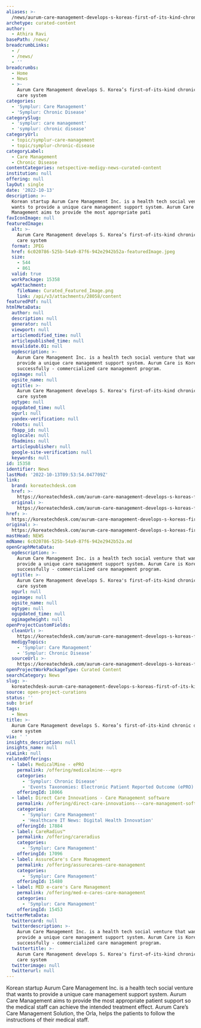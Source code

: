 ```yaml
---
aliases: >-
  /news/aurum-care-management-develops-s-koreas-first-of-its-kind-chronic-disease-care-system
archetype: curated-content
author:
  - Athira Ravi
basePath: /news/
breadcrumbLinks:
  - /
  - /news/
  - ''
breadcrumbs:
  - Home
  - News
  - >-
    Aurum Care Management develops S. Korea’s first-of-its-kind chronic disease
    care system
categories:
  - 'Symplur: Care Management'
  - 'Symplur: Chronic Disease'
categorySlug:
  - 'symplur: care management'
  - 'symplur: chronic disease'
categoryUrl:
  - topic/symplur-care-management
  - topic/symplur-chronic-disease
categoryLabel:
  - Care Management
  - Chronic Disease
contentCategories: netspective-medigy-news-curated-content
institution: null
offering: null
layOut: single
date: '2022-10-13'
description: >-
  Korean startup Aurum Care Management Inc. is a health tech social venture that
  wants to provide a unique care management support system. Aurum Care
  Management aims to provide the most appropriate pati
favIconImage: null
featuredImage:
  alt: >-
    Aurum Care Management develops S. Korea’s first-of-its-kind chronic disease
    care system
  format: JPEG
  href: 6c020786-525b-54a9-87f6-942e2942b52a-featuredImage.jpeg
  size:
    - 544
    - 861
  valid: true
  workPackage: 15358
  wpAttachment:
    fileName: Curated_Featured_Image.png
    link: /api/v3/attachments/28058/content
featuredPdf: null
htmlMetaData:
  author: null
  description: null
  generator: null
  viewport: null
  articlemodified_time: null
  articlepublished_time: null
  msvalidate.01: null
  ogdescription: >-
    Aurum Care Management Inc. is a health tech social venture that wants to
    provide a unique care management support system. Aurum Care is Korea's only
    successfully - commercialized care management program.
  ogimage: null
  ogsite_name: null
  ogtitle: >-
    Aurum Care Management develops S. Korea's first-of-its-kind chronic disease
    care system
  ogtype: null
  ogupdated_time: null
  ogurl: null
  yandex-verification: null
  robots: null
  fbapp_id: null
  oglocale: null
  fbadmins: null
  articlepublisher: null
  google-site-verification: null
  keywords: null
id: 15358
identifier: News
lastMod: '2022-10-13T09:53:54.047709Z'
link:
  brand: koreatechdesk.com
  href: >-
    https://koreatechdesk.com/aurum-care-management-develops-s-koreas-first-of-its-kind-chronic-disease-care-system/
  original: >-
    https://koreatechdesk.com/aurum-care-management-develops-s-koreas-first-of-its-kind-chronic-disease-care-system/
href: >-
  https://koreatechdesk.com/aurum-care-management-develops-s-koreas-first-of-its-kind-chronic-disease-care-system/
original: >-
  https://koreatechdesk.com/aurum-care-management-develops-s-koreas-first-of-its-kind-chronic-disease-care-system/
mastHead: NEWS
mdName: 6c020786-525b-54a9-87f6-942e2942b52a.md
openGraphMetaData:
  ogdescription: >-
    Aurum Care Management Inc. is a health tech social venture that wants to
    provide a unique care management support system. Aurum Care is Korea's only
    successfully - commercialized care management program.
  ogtitle: >-
    Aurum Care Management develops S. Korea's first-of-its-kind chronic disease
    care system
  ogurl: null
  ogimage: null
  ogsite_name: null
  ogtype: null
  ogupdated_time: null
  ogimageheight: null
openProjectCustomFields:
  cleanUrl: >-
    https://koreatechdesk.com/aurum-care-management-develops-s-koreas-first-of-its-kind-chronic-disease-care-system/
  medigyTopics:
    - 'Symplur: Care Management'
    - 'Symplur: Chronic Disease'
  sourceUrl: >-
    https://koreatechdesk.com/aurum-care-management-develops-s-koreas-first-of-its-kind-chronic-disease-care-system/
openProjectWorkPackageType: Curated Content
searchCategory: News
slug: >-
  koreatechdesk-aurum-care-management-develops-s-koreas-first-of-its-kind-chronic-disease-care-system
source: open-project-curations
status: ''
sub: brief
tags:
  - News
title: >-
  Aurum Care Management develops S. Korea’s first-of-its-kind chronic disease
  care system
via: ' '
insights_description: null
insights_name: null
viaLink: null
relatedOfferings:
  - label: MedicalMine - ePRO
    permalink: /offering/medicalmine---epro
    categories:
      - 'Symplur: Chronic Disease'
      - 'Events Taxonomies: Electronic Patient Reported Outcome (ePRO)'
    offeringId: 18066
  - label: Direct Care Innovations - Care Management software
    permalink: /offering/direct-care-innovations---care-management-software
    categories:
      - 'Symplur: Care Management'
      - 'Healthcare IT News: Digital Health Innovation'
    offeringId: 17884
  - label: CareRadius™
    permalink: /offering/careradius
    categories:
      - 'Symplur: Care Management'
    offeringId: 17096
  - label: AssureCare's Care Management
    permalink: /offering/assurecares-care-management
    categories:
      - 'Symplur: Care Management'
    offeringId: 15480
  - label: MED e-care's Care Management
    permalink: /offering/med-e-cares-care-management
    categories:
      - 'Symplur: Care Management'
    offeringId: 15453
twitterMetaData:
  twittercard: null
  twitterdescription: >-
    Aurum Care Management Inc. is a health tech social venture that wants to
    provide a unique care management support system. Aurum Care is Korea's only
    successfully - commercialized care management program.
  twittertitle: >-
    Aurum Care Management develops S. Korea's first-of-its-kind chronic disease
    care system
  twitterimage: null
  twitterurl: null
---
```

<p>Korean startup Aurum Care Management Inc. is a health tech social venture that wants to provide a unique care management support system. Aurum Care Management aims to provide the most appropriate patient support so the medical staff can achieve the intended treatment effect. Aurum Care’s Care Management Solution, the Orla, helps the patients to follow the instructions of their medical staff.</p>